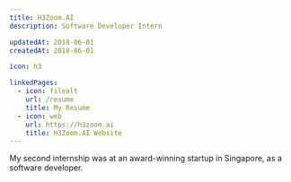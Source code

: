 ```yaml
---
title: H3Zoom.AI
description: Software Developer Intern

updatedAt: 2018-06-01
createdAt: 2018-06-01

icon: h3

linkedPages:
  - icon: filealt
    url: /resume
    title: My Resume
  - icon: web
    url: https://h3zoom.ai
    title: H3Zoom.AI Website
---
```


My second internship was at an award-winning startup in Singapore, as a software developer.